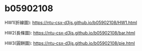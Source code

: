 # b05902108

HW1(折線圖): https://ntu-csx-d3js.github.io/b05902108/HW1.html

HW2(長條圖): https://ntu-csx-d3js.github.io/b05902108/bar.html

HW3(圓餅圖): https://ntu-csx-d3js.github.io/b05902108/pie.html
